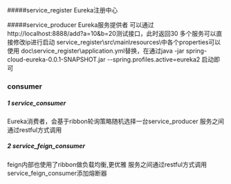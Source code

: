 #####service_register
Eureka注册中心

#####service_producer
Eureka服务提供者
可以通过http://localhost:8888/add?a=10&b=20测试接口，此时返回30
多个服务可以直接修改ip进行启动
service_register\src\main\resources\中各个properties可以使用
doc\service_register\application.yml替换，在通过java -jar spring-cloud-eureka-0.0.1-SNAPSHOT.jar --spring.profiles.active=eureka2  启动即可

### consumer
##### 1 service_consumer
Eureka消费者，会基于ribbon轮询策略随机选择一台service_producer
服务之间通过restful方式调用

##### 2 service_feign_consumer 
feign内部也使用了ribbon做负载均衡,更优雅
服务之间通过restful方式调用
service_feign_consumer添加熔断器